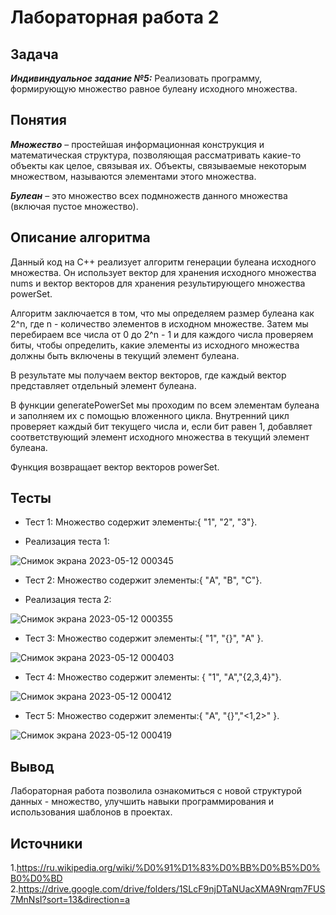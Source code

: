 # Лабораторная работа 2 #

## Задача ##
***Индивиндуальное задание №5:*** Реализовать программу, формирующую множество равное булеану исходного множества.

## Понятия ##

***Множество*** – простейшая информационная конструкция и математическая структура, позволяющая рассматривать какие-то объекты как целое, связывая их. Объекты, связываемые некоторым множеством, называются элементами этого множества.

***Булеан*** – это множество всех подмножеств данного множества (включая пустое множество).

## Описание алгоритма ##

Данный код на C++ реализует алгоритм генерации булеана исходного множества. Он использует вектор для хранения исходного множества nums и вектор векторов для хранения результирующего множества powerSet.

Алгоритм заключается в том, что мы определяем размер булеана как 2^n, где n - количество элементов в исходном множестве. Затем мы перебираем все числа от 0 до 2^n - 1 и для каждого числа проверяем биты, чтобы определить, какие элементы из исходного множества должны быть включены в текущий элемент булеана.

В результате мы получаем вектор векторов, где каждый вектор представляет отдельный элемент булеана.

В функции generatePowerSet мы проходим по всем элементам булеана и заполняем их с помощью вложенного цикла. Внутренний цикл проверяет каждый бит текущего числа и, если бит равен 1, добавляет соответствующий элемент исходного множества в текущий элемент булеана.

Функция возвращает вектор векторов powerSet.

## Тесты ##

- Тест 1:
Множество содержит элементы:{ "1", "2", "3"}.

- Реализация теста 1: 

![Снимок экрана 2023-05-12 000345](https://github.com/iit-22170x/RPIIS/assets/116163887/b44fb182-3769-4bf1-9a4e-3fa33d17fcd0)

- Тест 2:
Множество содержит элементы:{ "A", "B", "C"}.

- Реализация теста 2:

![Снимок экрана 2023-05-12 000355](https://github.com/iit-22170x/RPIIS/assets/116163887/1acfc279-6f00-4bfc-85b0-cda35d91e036)

- Тест 3:
 Множество содержит элементы:{ "1", "{}", "A" }.

![Снимок экрана 2023-05-12 000403](https://github.com/iit-22170x/RPIIS/assets/116163887/9f5441ae-037b-424f-b105-859706940cc1)

- Тест 4:
 Множество содержит элементы: { "1", "A","{2,3,4}"}.

![Снимок экрана 2023-05-12 000412](https://github.com/iit-22170x/RPIIS/assets/116163887/abb5a801-caf1-49a7-8cc0-63244bdaf6be)

- Тест 5:
 Множество содержит элементы:{ "A", "{}","<1,2>" }.
 
![Снимок экрана 2023-05-12 000419](https://github.com/iit-22170x/RPIIS/assets/116163887/5d3e1c49-007a-4d38-bd51-f6baac801b55)


## Вывод ##

Лабораторная работа позволила ознакомиться с новой структурой данных - множество, улучшить навыки программирования и использования шаблонов в проектах.

## Источники ##
1.https://ru.wikipedia.org/wiki/%D0%91%D1%83%D0%BB%D0%B5%D0%B0%D0%BD
2.https://drive.google.com/drive/folders/1SLcF9njDTaNUacXMA9Nrqm7FUS7MnNsI?sort=13&direction=a
